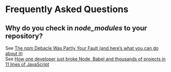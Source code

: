 # Frequently Asked Questions

## Why do you check in *node_modules* to your repository?

See [The npm Debacle Was Partly Your Fault (and here’s what you can do about it)][npm debacle]  
See [How one developer just broke Node, Babel and thousands of projects in 11 lines of JavaScript][npm left pad chaos]

[npm debacle]: https://www.letscodejavascript.com/v3/blog/2014/03/the_npm_debacle
[npm left pad chaos]: http://www.theregister.co.uk/2016/03/23/npm_left_pad_chaos/
